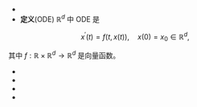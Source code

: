 -
- **定义**(ODE) $\mathbb{R}^d$ 中 ODE 是

$$ x^{\prime}(t) = f(t, x(t)), \quad x(0) = x_0 \in \mathbb{R}^d, $$

其中 $f: \mathbb{R} \times \mathbb{R}^d \rightarrow \mathbb{R}^d$ 是向量函数。

-
-
-
-
